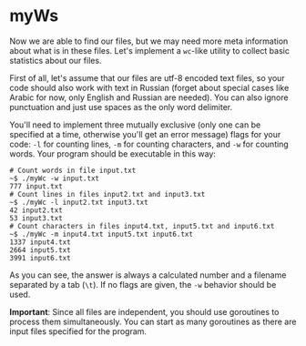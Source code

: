 # myWs

Now we are able to find our files, but we may need more meta information about what is in these files. Let's implement a `wc`-like utility to collect basic statistics about our files.

First of all, let's assume that our files are utf-8 encoded text files, so your code should also work with text in Russian (forget about special cases like Arabic for now, only English and Russian are needed). You can also ignore punctuation and just use spaces as the only word delimiter.

You'll need to implement three mutually exclusive (only one can be specified at a time, otherwise you'll get an error message) flags for your code: `-l` for counting lines, `-m` for counting characters, and `-w` for counting words. Your program should be executable in this way:

```
# Count words in file input.txt
~$ ./myWc -w input.txt
777 input.txt
# Count lines in files input2.txt and input3.txt
~$ ./myWc -l input2.txt input3.txt
42 input2.txt
53 input3.txt
# Count characters in files input4.txt, input5.txt and input6.txt
~$ ./myWc -m input4.txt input5.txt input6.txt
1337 input4.txt
2664 input5.txt
3991 input6.txt
```

As you can see, the answer is always a calculated number and a filename separated by a tab (`\t`). If no flags are given, the `-w` behavior should be used.

**Important**: Since all files are independent, you should use goroutines to process them simultaneously. You can start as many goroutines as there are input files specified for the program.